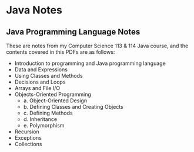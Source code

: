# Java Notes
## Java Programming Language Notes
These are notes from my Computer Science 113 & 114 Java course, and the contents covered in this PDFs are as follows:

- Introduction to programming and Java programming language
- Data and Expressions
- Using Classes and Methods
- Decisions and Loops
- Arrays and File I/O
- Objects-Oriented Programming
  - a. Object-Oriented Design 
  - b. Defining Classes and Creating Objects
  - c. Defining Methods
  - d. Inheritance
  - e. Polymorphism 
- Recursion
- Exceptions
- Collections
